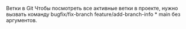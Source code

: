 Ветки в Git
Чтобы посмотреть все активные ветки в проекте, нужно вызвать команду bugfix/fix-branch feature/add-branch-info * main без аргументов.
